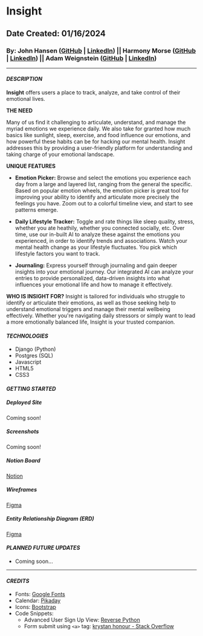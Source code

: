 # Insight
## Date Created: 01/16/2024
### By: **John Hansen ([GitHub](https://github.com/johnhansengit) | [LinkedIn](https://www.linkedin.com/in/jhansen-software-engineer/)) || Harmony Morse ([GitHub](https://github.com/harmonymorse) | [LinkedIn](https://www.linkedin.com/in/harmonymorse/)) || Adam Weignstein ([GitHub](https://github.com/adamrweinstein) | [LinkedIn](https://www.linkedin.com/in/adam-rick-weinstein/))**

<hr>

#### **_DESCRIPTION_**

**Insight** offers users a place to track, analyze, and take control of their emotional lives.

**THE NEED**

Many of us find it challenging to articulate, understand, and manage the myriad emotions we experience daily. We also take for granted how much basics like sunlight, sleep, exercise, and food influence our emotions, and how powerful these habits can be for hacking our mental health. Insight addresses this by providing a user-friendly platform for understanding and taking charge of your emotional landscape.

**UNIQUE FEATURES**
- **Emotion Picker:** Browse and select the emotions you experience each day from a large and layered list, ranging from the general the specific. Based on popular emotion wheels, the emotion picker is great tool for improving your ability to identify and articulate more precisely the feelings you have. Zoom out to a colorful timeline view, and start to see patterns emerge.

- **Daily Lifestyle Tracker:** Toggle and rate things like sleep quality, stress, whether you ate heathily, whether you connected socially, etc. Over time, use our in-built AI to analyze these against the emotions you experienced, in order to identify trends and associations. Watch your mental health change as your lifestyle fluctuates. You pick which lifestyle factors you want to track.

- **Journaling:** Express yourself through journaling and gain deeper insights into your emotional journey. Our integrated AI can analyze your entries to provide personalized, data-driven insights into what influences your emotional life and how to manage it effectively.

**WHO IS INSIGHT FOR?**
Insight is tailored for individuals who struggle to identify or articulate their emotions, as well as those seeking help to understand emotional triggers and manage their mental wellbeing effectively. Whether you're navigating daily stressors or simply want to lead a more emotionally balanced life, Insight is your trusted companion.


#### **_TECHNOLOGIES_**

- Django (Python)
- Postgres (SQL)
- Javascript
- HTML5
- CSS3

#### **_GETTING STARTED_**

##### **_Deployed Site_**

Coming soon!

##### **_Screenshots_**

Coming soon!

##### **_Notion Board_**

[Notion](https://www.notion.so/Project-3-5c627112fd7e4c049feb16c0d961707c?pvs=4)

##### **_Wireframes_**

[Figma](https://www.figma.com/file/EDx0qSNxwl7dKnKXBPoGeQ/Wireframe?type=design&node-id=0%3A1&mode=design&t=oCG4M36QSdpOUnZg-1)

##### **_Entity Relationship Diagram (ERD)_**

[Figma](https://www.figma.com/file/l6hITaaXb3zi5OUyQXiZal/ERD?type=whiteboard&node-id=0%3A1&t=nP0dQ2OxCwOnZ0fo-1)

#### **_PLANNED FUTURE UPDATES_**

- Coming soon...

<hr>

#### **_CREDITS_**
- Fonts: [Google Fonts](fonts.google.com)
- Calendar: [Pikaday](https://github.com/Pikaday)
- Icons: [Bootstrap](https://icons.getbootstrap.com/)
- Code Snippets:
  - Advanced User Sign Up View: [Reverse Python](https://dev.to/thedevtimeline/create-advanced-user-sign-up-view-in-django-step-by-step-k9m)
  - Form submit using `<a>` tag: [krystan honour - Stack Overflow](https://stackoverflow.com/questions/10039968/submit-form-using-a-tag)